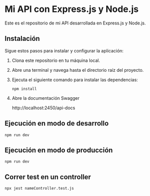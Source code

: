 # Mi API con Express.js y Node.js

Este es el repositorio de mi API desarrollada en Express.js y Node.js.

## Instalación

Sigue estos pasos para instalar y configurar la aplicación:

1. Clona este repositorio en tu máquina local.
2. Abre una terminal y navega hasta el directorio raíz del proyecto.
3. Ejecuta el siguiente comando para instalar las dependencias:

    ```shell
    npm install

4. Abre la documentación Swagger

    http://localhost:2450/api-docs

## Ejecución en modo de desarrollo
    npm run dev 

## Ejecución en modo de producción
    npm run dev 

## Correr test en un controller
    npx jest nameController.test.js

